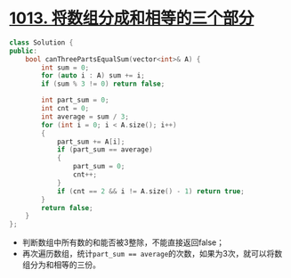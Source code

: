 # [1013. 将数组分成和相等的三个部分](https://leetcode-cn.com/problems/partition-array-into-three-parts-with-equal-sum/)

```cpp
class Solution {
public:
    bool canThreePartsEqualSum(vector<int>& A) {
        int sum = 0;
        for (auto i : A) sum += i;
        if (sum % 3 != 0) return false;

        int part_sum = 0;
        int cnt = 0;
        int average = sum / 3;
        for (int i = 0; i < A.size(); i++)
        {
            part_sum += A[i];
            if (part_sum == average) 
            {
                part_sum = 0;
                cnt++;
            }
            if (cnt == 2 && i != A.size() - 1) return true;
        }
        return false;
    }
};
```

- 判断数组中所有数的和能否被3整除，不能直接返回false；
- 再次遍历数组，统计`part_sum == average`的次数，如果为3次，就可以将数组分为和相等的三份。

